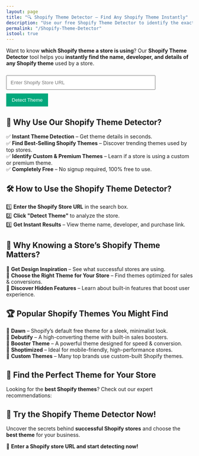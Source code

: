 ```yaml
---
layout: page
title: "🔍 Shopify Theme Detector – Find Any Shopify Theme Instantly"
description: "Use our free Shopify Theme Detector to identify the exact theme used by any Shopify store. Discover the best themes for your online store today!"
permalink: "/Shopify-Theme-Detector"
istool: true
--- 
```


Want to know **which Shopify theme a store is using**? Our **Shopify Theme Detector** tool helps you **instantly find the name, developer, and details of any Shopify theme** used by a store.  

<input type="text" id="shopifyUrl" placeholder="Enter Shopify Store URL">
<button onclick="detectTheme()" class="buttonload" id="button-shopify-theme-detector">
    <span class="btn-actual">Detect Theme</span>
    <span class="btn-loading hide-loading">
        <i class="fa fa-refresh fa-spin"></i>checking...
    </span>
</button>
<div id="result"></div>

## 🚀 **Why Use Our Shopify Theme Detector?**  

✅ **Instant Theme Detection** – Get theme details in seconds.  
✅ **Find Best-Selling Shopify Themes** – Discover trending themes used by top stores.  
✅ **Identify Custom & Premium Themes** – Learn if a store is using a custom or premium theme.  
✅ **Completely Free** – No signup required, 100% free to use.  

## 🛠️ **How to Use the Shopify Theme Detector?**  

1️⃣ **Enter the Shopify Store URL** in the search box.  
2️⃣ **Click "Detect Theme"** to analyze the store.  
3️⃣ **Get Instant Results** – View theme name, developer, and purchase link.  

## 🎯 **Why Knowing a Store’s Shopify Theme Matters?**  

📌 **Get Design Inspiration** – See what successful stores are using.  
📌 **Choose the Right Theme for Your Store** – Find themes optimized for sales & conversions.  
📌 **Discover Hidden Features** – Learn about built-in features that boost user experience.  

## 🏆 **Popular Shopify Themes You Might Find**  

🔹 **Dawn** – Shopify’s default free theme for a sleek, minimalist look.  
🔹 **Debutify** – A high-converting theme with built-in sales boosters.  
🔹 **Booster Theme** – A powerful theme designed for speed & conversion.  
🔹 **Shoptimized** – Ideal for mobile-friendly, high-performance stores.  
🔹 **Custom Themes** – Many top brands use custom-built Shopify themes.  

## 🌟 **Find the Perfect Theme for Your Store**  

Looking for the **best Shopify themes**? Check out our expert recommendations:  


## 📌 **Try the Shopify Theme Detector Now!**  

Uncover the secrets behind **successful Shopify stores** and choose the **best theme** for your business.  

🚀 **Enter a Shopify store URL and start detecting now!**  


<style>
    input {
        width: 80%;
        padding: 10px;
        margin: 10px 0;
    }
    button.buttonload {
        padding: 10px 15px;
        background-color: #03a87c;
        color: white;
        border: none;
        cursor: pointer;
    }
    #result {
        margin-top: 20px;
        font-weight: bold;
    }
    .hide-loading {
        display: none;
    }
</style>


<script>
    async function detectTheme() {
        const url = document.getElementById('shopifyUrl').value;
        if (!url) {
            alert('Please enter a Shopify store URL');
            return;
        }
        try {
            document.querySelector('.btn-actual').classList.add('hide-loading');
            document.querySelector('.btn-loading').classList.remove('hide-loading');
            document.getElementById("button-shopify-theme-detector").setAttribute("disabled", "true"); 

            const response = await fetch(`https://api.allorigins.win/get?url=${encodeURIComponent(url)}`);
            const data = await response.json();
            const html = data.contents;
            
            const themeNameMatch = html.match(/"name":"(.*?)"/);
            const themeIdMatch = html.match(/"id":(\d+)/);
            
            if (themeNameMatch && themeIdMatch) {
                document.getElementById('result').innerHTML = `Theme: ${themeNameMatch[1]}<br>Theme ID: ${themeIdMatch[1]}`;
            } else {
                document.getElementById('result').innerHTML = 'Theme details not found. The store may be using a custom or private theme.';
            }
            document.querySelector('.btn-actual').classList.remove('hide-loading');
            document.querySelector('.btn-loading').classList.add('hide-loading');
            document.getElementById("button-shopify-theme-detector").removeAttribute("disabled"); 

        } catch (error) {
            document.getElementById('result').innerHTML = 'Error fetching theme details. Make sure the store URL is correct and publicly accessible.';
        }
    }
</script>
